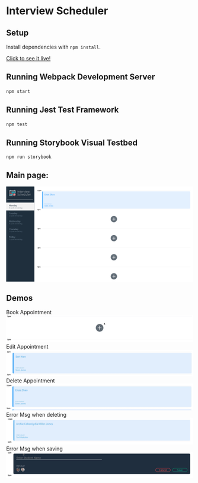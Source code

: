 # Interview Scheduler

## Setup

Install dependencies with `npm install`.

[Click to see it live!](https://scheduler-ez.netlify.app/)

## Running Webpack Development Server

```sh
npm start
```

## Running Jest Test Framework

```sh
npm test
```

## Running Storybook Visual Testbed

```sh
npm run storybook
```

## Main page:

!["Main page"](screenshots/main)

## Demos

Book Appointment
!["Book Appointment"](screenshots/bookAppointment.gif)
Edit Appointment
!["Edit Appointment"](screenshots/editAppointment.gif)
Delete Appointment
!["Delete Appointment"](screenshots/deleteAppointment.gif)
Error Msg when deleting
!["Error Deleting"](screenshots/errorDeleting.gif)
Error Msg when saving
!["Error Saving"](screenshots/errorSaving.gif)
